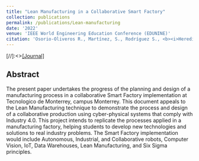 ```yaml
---
title: "Lean Manufacturing in a Collaborative Smart Factory"
collection: publications
permalink: /publications/Lean-manufacturing
date: '2022'
venue: 'IEEE World Engineering Education Conference (EDUNINE)'
citation: 'Osorio-Oliveros R., Martínez, S., Rodríguez S., <b><i>Heredia-Marin I.B.</i></b>, Vazquez-Hurtado C.,<b>(Accepted)</b>'
---
```


[//]:<>[[Journal]](https://link.springer.com/chapter/10.1007%2F978-3-030-90033-5_27)

## Abstract
The present paper undertakes the progress of the planning and design of a manufacturing process in a collaborative Smart Factory implementation at Tecnologico de Monterrey, campus Monterrey. This document appeals to the Lean Manufacturing technique to demonstrate the process and design of a collaborative production using cyber-physical systems that comply with Industry 4.0. This project intends to replicate the processes applied in a manufacturing factory, helping students to develop new technologies and solutions to real industry problems. The Smart Factory implementation would include Autonomous, Industrial, and Collaborative robots, Computer Vision, IoT, Data Warehouses, Lean Manufacturing, and Six Sigma principles. 
